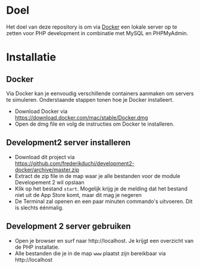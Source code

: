 # Doel
Het doel van deze repository is om via [Docker](https://www.docker.com/ "Dockers Homepage") een lokale server op te zetten voor PHP development in combinatie met MySQL en PHPMyAdmin.

# Installatie
## Docker
Via Docker kan je eenvoudig verschillende containers aanmaken om servers te simuleren.  Onderstaande stappen tonen hoe je Docker installeert.
* Download Docker via https://download.docker.com/mac/stable/Docker.dmg
* Open de dmg file en volg de instructies om Docker te installeren.

## Development2 server installeren
* Download dit project via https://github.com/frederikduchi/development2-docker/archive/master.zip
* Extract de zip file in de map waar je alle bestanden voor de module Developement 2 wil opslaan
* Klik op het bestand `start`.  Mogelijk krijg je de melding dat het bestand niet uit de App Store komt, maar dit mag je negeren
* De Terminal zal openen en een paar minuten commando's uitvoeren.  Dit is slechts éénmalig.

## Development 2 server gebruiken
* Open je browser en surf naar http://localhost.  Je krijgt een overzicht van de PHP installatie.
* Alle bestanden die je in de map `www` plaatst zijn bereikbaar via http://localhost

